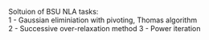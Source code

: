 Soltuion of BSU NLA tasks:\
  1 - Gaussian eliminiation with pivoting, Thomas algorithm\
  2 - Successive over-relaxation method
  3 - Power iteration
